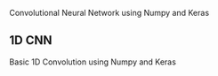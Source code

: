 Convolutional Neural Network using Numpy and Keras 

## 1D CNN 

Basic 1D Convolution using Numpy and Keras



